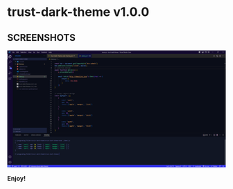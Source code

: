 # trust-dark-theme v1.0.0

## SCREENSHOTS

![screenshot1](https://raw.githubusercontent.com/turyabiswas233/trust-dark-theme/main/public/Screenshot%202023-07-29%20191722.png)

**Enjoy!**
